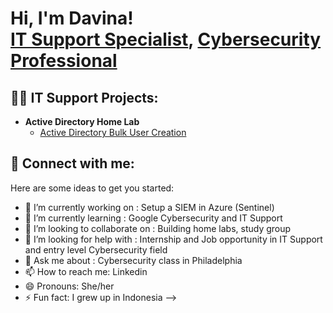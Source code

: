 <h1>Hi, I'm Davina! <br/><a href="https://github.com/DavinaLauw">IT Support Specialist</a>, <a href="https://www.linkedin.com/in/davina-lauw/">Cybersecurity Professional</a>

<h2>👨‍💻 IT Support Projects:</h2>

- <b>Active Directory Home Lab</b>
  - [Active Directory Bulk User Creation](https://github.com/DavinaLauw/ActiveDirectoryLab)
  

<h2> 🤳 Connect with me:</h2>

[linkedin]: https://www.linkedin.com/in/davina-lauw/

Here are some ideas to get you started:

- 🔭 I’m currently working on : Setup a SIEM in Azure (Sentinel)
- 🌱 I’m currently learning : Google Cybersecurity and IT Support
- 👯 I’m looking to collaborate on : Building home labs, study group
- 🤔 I’m looking for help with : Internship and Job opportunity in IT Support and entry level Cybersecurity field
- 💬 Ask me about : Cybersecurity class in Philadelphia
- 📫 How to reach me: Linkedin
- 😄 Pronouns: She/her
- ⚡ Fun fact: I grew up in Indonesia
-->
